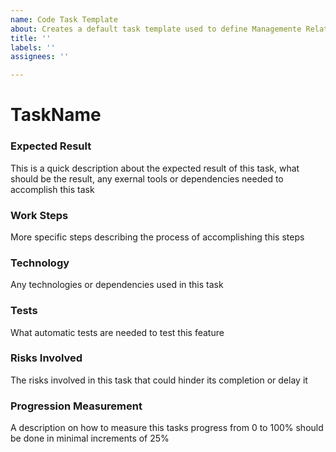 ```yaml
---
name: Code Task Template
about: Creates a default task template used to define Managemente Related Tasks
title: ''
labels: ''
assignees: ''

---
```


# TaskName

### Expected Result
This is a quick description about the expected result of this task, what should be the result, any exernal tools or dependencies needed to accomplish this task 

### Work Steps
More specific steps describing the process of accomplishing this steps 

### Technology
Any technologies or dependencies used in this task


### Tests
What automatic tests are needed to test this feature

### Risks Involved
The risks involved in this task that could hinder its completion or delay it

### Progression Measurement
A description on how to measure this tasks progress from 0 to 100% should be done in minimal increments of 25%
